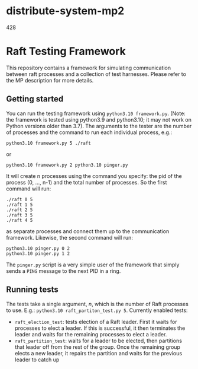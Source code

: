 # distribute-system-mp2
428
# Raft Testing Framework

This repository contains a framework for simulating communication between raft processes and a collection of test harnesses. Please refer to the MP description for more details.

## Getting started

You can run the testing framework using `python3.10 framework.py`. (Note: the framework is tested using python3.9 and python3.10; it may not work on Python versions older than 3.7). The arguments to the tester are the number of processes and the command to run each individual process, e.g.:

```
python3.10 framework.py 5 ./raft
```
or
```
python3.10 framework.py 2 python3.10 pinger.py
```

It will create n processes using the command you specify: the pid of the process (0, ..., n-1) and the total number of processes. So the first command will run:
```
./raft 0 5
./raft 1 5
./raft 2 5
./raft 3 5
./raft 4 5
``` 
as separate processes and connect them up to the communication framework. Likewise, the second command will run:
```
python3.10 pinger.py 0 2
python3.10 pinger.py 1 2
```

The `pinger.py` script is a very simple user of the framework that simply sends a `PING` message to the next PID in a ring.

## Running tests

The tests take a single argument, _n_, which is the number of Raft processes to use. E.g.: `python3.10 raft_partiton_test.py 5`. Currently enabled tests:

* `raft_election_test`: tests election of a Raft leader. First it waits for processes to elect a leader. If this is successful, it then terminates the leader and waits for the remaining processes to elect a leader.
* `raft_partition_test`: waits for a leader to be elected, then partitions that leader off from the rest of the group. Once the remaining group elects a new leader, it repairs the partition and waits for the previous leader to catch up
